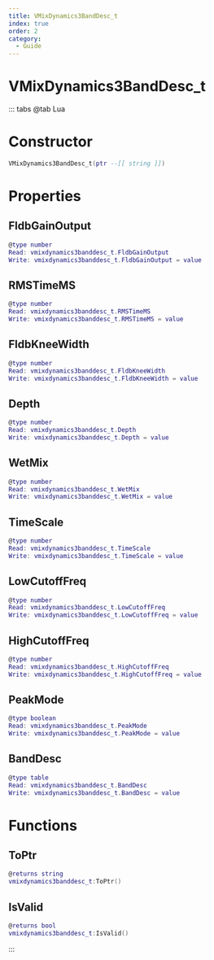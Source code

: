 ```yaml
---
title: VMixDynamics3BandDesc_t
index: true
order: 2
category:
  - Guide
---
```


# VMixDynamics3BandDesc_t

::: tabs
@tab Lua
# Constructor
```lua
VMixDynamics3BandDesc_t(ptr --[[ string ]])
```
# Properties
## FldbGainOutput 
```lua
@type number
Read: vmixdynamics3banddesc_t.FldbGainOutput
Write: vmixdynamics3banddesc_t.FldbGainOutput = value
```
## RMSTimeMS 
```lua
@type number
Read: vmixdynamics3banddesc_t.RMSTimeMS
Write: vmixdynamics3banddesc_t.RMSTimeMS = value
```
## FldbKneeWidth 
```lua
@type number
Read: vmixdynamics3banddesc_t.FldbKneeWidth
Write: vmixdynamics3banddesc_t.FldbKneeWidth = value
```
## Depth 
```lua
@type number
Read: vmixdynamics3banddesc_t.Depth
Write: vmixdynamics3banddesc_t.Depth = value
```
## WetMix 
```lua
@type number
Read: vmixdynamics3banddesc_t.WetMix
Write: vmixdynamics3banddesc_t.WetMix = value
```
## TimeScale 
```lua
@type number
Read: vmixdynamics3banddesc_t.TimeScale
Write: vmixdynamics3banddesc_t.TimeScale = value
```
## LowCutoffFreq 
```lua
@type number
Read: vmixdynamics3banddesc_t.LowCutoffFreq
Write: vmixdynamics3banddesc_t.LowCutoffFreq = value
```
## HighCutoffFreq 
```lua
@type number
Read: vmixdynamics3banddesc_t.HighCutoffFreq
Write: vmixdynamics3banddesc_t.HighCutoffFreq = value
```
## PeakMode 
```lua
@type boolean
Read: vmixdynamics3banddesc_t.PeakMode
Write: vmixdynamics3banddesc_t.PeakMode = value
```
## BandDesc 
```lua
@type table
Read: vmixdynamics3banddesc_t.BandDesc
Write: vmixdynamics3banddesc_t.BandDesc = value
```
# Functions
## ToPtr
```lua
@returns string
vmixdynamics3banddesc_t:ToPtr()
```
## IsValid
```lua
@returns bool
vmixdynamics3banddesc_t:IsValid()
```

:::